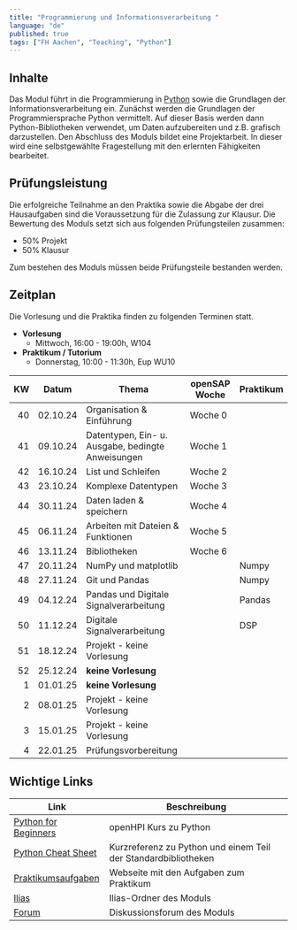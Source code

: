 ```yaml
---
title: "Programmierung und Informationsverarbeitung "
language: "de"
published: true
tags: ["FH Aachen", "Teaching", "Python"]
---
```


## Inhalte

Das Modul führt in die Programmierung in [Python](http://www.python.org)
sowie die Grundlagen der Informationsverarbeitung ein. Zunächst
werden die Grundlagen der Programmiersprache Python vermittelt.
Auf dieser Basis werden dann Python-Bibliotheken verwendet, um
Daten aufzubereiten und z.B. grafisch darzustellen. Den Abschluss
des Moduls bildet eine Projektarbeit. In dieser wird eine
selbstgewählte Fragestellung mit den erlernten Fähigkeiten bearbeitet.

## Prüfungsleistung

Die erfolgreiche Teilnahme an den Praktika sowie die Abgabe der drei
Hausaufgaben sind die Voraussetzung für die Zulassung zur Klausur. Die
Bewertung des Moduls setzt sich aus folgenden Prüfungsteilen zusammen:

- 50% Projekt
- 50% Klausur

Zum bestehen des Moduls müssen beide Prüfungsteile bestanden werden.

## Zeitplan

Die Vorlesung und die Praktika finden zu folgenden Terminen statt.

- **Vorlesung**
  - Mittwoch, 16:00 - 19:00h, W104
- **Praktikum / Tutorium**
  - Donnerstag, 10:00 - 11:30h, Eup WU10

|  KW | Datum    | Thema                                             | openSAP Woche | Praktikum |
| --: | -------- | ------------------------------------------------- | ------------- | --------- |
|  40 | 02.10.24 | Organisation & Einführung                         | Woche 0       |           |
|  41 | 09.10.24 | Datentypen, Ein- u. Ausgabe, bedingte Anweisungen | Woche 1       |           |
|  42 | 16.10.24 | List und Schleifen                                | Woche 2       |           |
|  43 | 23.10.24 | Komplexe Datentypen                               | Woche 3       |           |
|  44 | 30.11.24 | Daten laden & speichern                           | Woche 4       |           |
|  45 | 06.11.24 | Arbeiten mit Dateien & Funktionen                 | Woche 5       |           |
|  46 | 13.11.24 | Bibliotheken                                      | Woche 6       |           |
|  47 | 20.11.24 | NumPy und matplotlib                              |               | Numpy     |
|  48 | 27.11.24 | Git und Pandas                                    |               | Numpy     |
|  49 | 04.12.24 | Pandas und Digitale Signalverarbeitung            |               | Pandas    |
|  50 | 11.12.24 | Digitale Signalverarbeitung                       |               | DSP       |
|  51 | 18.12.24 | Projekt - keine Vorlesung                         |               |           |
|  52 | 25.12.24 | **keine Vorlesung**                               |               |           |
|   1 | 01.01.25 | **keine Vorlesung**                               |               |           |
|   2 | 08.01.25 | Projekt - keine Vorlesung                         |               |           |
|   3 | 15.01.25 | Projekt - keine Vorlesung                         |               |           |
|   4 | 22.01.25 | Prüfungsvorbereitung                              |               |           |

## Wichtige Links

| Link                                                                  | Beschreibung                                                   |
| --------------------------------------------------------------------- | -------------------------------------------------------------- |
| [Python for Beginners](https://open.hpi.de/courses/python-wt2024/)    | openHPI Kurs zu Python                                         |
| [Python Cheat Sheet](https://www.pythoncheatsheet.org/)               | Kurzreferenz zu Python und einem Teil der Standardbibliotheken |
| [Praktikumsaufgaben](http://wirtschaftsinformatik.fh-aachen.de/IT1/)  | Webseite mit den Aufgaben zum Praktikum                        |
| [Ilias](https://www.ili.fh-aachen.de/goto_elearning_crs_1161081.html) | Ilias-Ordner des Moduls                                        |
| [Forum](https://forum.drumm.sh)                                       | Diskussionsforum des Moduls                                    |
